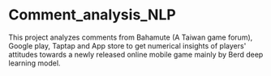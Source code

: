 # Comment_analysis_NLP
This project analyzes comments from Bahamute (A Taiwan game forum), Google play, Taptap and App store to get numerical insights of players' attitudes towards a newly released online mobile game mainly by Berd deep learning model.
